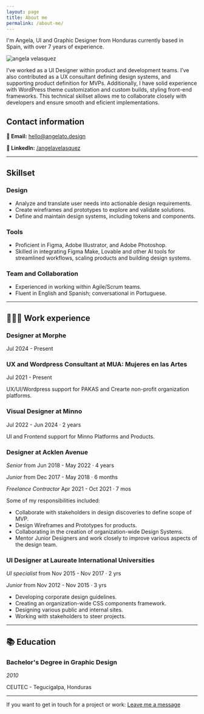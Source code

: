 ```yaml
---
layout: page
title: About me
permalink: /about-me/
---
```

I'm Angela, UI and Graphic Designer from Honduras currently based in Spain, with over 7 years of experience.

![angela velasquez](../images/img-angela-landscape.png)


I’ve worked as a UI Designer within product and development teams. I’ve also contributed as a UX consultant defining design systems, and supporting product definition for MVPs. Additionally, I have solid experience with WordPress theme customization and custom builds, styling front-end frameworks. This technical skillset allows me to collaborate closely with developers and ensure smooth and eficient implementations.

## Contact information

**📧 Email:** [hello@angelato.design](mailto:hello@angelato.design)

**🔗 LinkedIn:** [/angelavelasquez](https://www.linkedin.com/in/angelavelasquez/)

---

## Skillset 

### Design

- Analyze and translate user needs into actionable design requirements.
- Create wireframes and prototypes to explore and validate solutions.
- Define and maintain design systems, including tokens and components.

### Tools

- Proficient in Figma, Adobe Illustrator, and Adobe Photoshop.
- Skilled in integrating Figma Make, Lovable and other AI tools for streamlined workflows, scaling products and building design systems.

### Team and Collaboration

- Experienced in working within Agile/Scrum teams.
- Fluent in English and Spanish; conversational in Portuguese.



---

## **👩🏻‍💻** Work experience

### Designer at Morphe

Jul 2024 - Present 

### **UX and Wordpress Consultant at MUA: Mujeres en las Artes**

Jul 2021 - Present 

UX/UI/Wordpress support for PAKAS and Crearte non-profit organization platforms.

### Visual Designer at Minno

Jul 2022 - Jun 2024 · 2 years

UI and Frontend support for Minno Platforms and Products.

### Designer at Acklen Avenue

_Senior_ from Jun 2018 - May 2022 · 4 years

_Junior_ from Dec 2017 - May 2018 · 6 months

_Freelance Contractor_ Apr 2021 - Oct 2021 · 7 mos 

Some of my responsibilities included:

- Collaborate with stakeholders in design discoveries to define scope of MVP.
- Design Wireframes and Prototypes for products.
- Collaborating in the creation of organization-wide Design Systems.
- Mentor Junior Designers and work closely to improve various aspects of the design team.


### UI Designer at Laureate International Universities

_UI specialist_ from Nov 2015 - Nov 2017 · 2 yrs

_Junior_ from Nov 2012 - Nov 2015 · 3 yrs

- Developing corporate design guidelines.
- Creating an organization-wide CSS components framework.
- Designing various public and internal sites.
- Working with stakeholders to steer projects.


---

## 📚 Education

### **Bachelor's Degree in Graphic Design**

*2010* 

CEUTEC - Tegucigalpa, Honduras

---

If you want to get in touch for a project or work:
[Leave me a message](https://angelato.design/#CONTACT)
